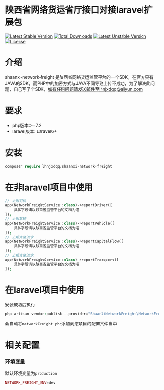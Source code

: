 # 陕西省网络货运省厅接口对接laravel扩展包

[![Latest Stable Version](http://poser.pugx.org/lhnjxdqq/shaanxi-network-freight/v)](https://packagist.org/packages/lhnjxdqq/shaanxi-network-freight) 
[![Total Downloads](http://poser.pugx.org/lhnjxdqq/shaanxi-network-freight/downloads)](https://packagist.org/packages/lhnjxdqq/shaanxi-network-freight) 
[![Latest Unstable Version](http://poser.pugx.org/lhnjxdqq/shaanxi-network-freight/v/unstable)](https://packagist.org/packages/lhnjxdqq/shaanxi-network-freight) 
[![License](http://poser.pugx.org/lhnjxdqq/shaanxi-network-freight/license)](https://packagist.org/packages/lhnjxdqq/shaanxi-network-freight)


# 介绍
shaanxi-network-freight 是陕西省网络货运监管平台的一个SDK，在官方只有JAVA的SDK，而PHP中的加密方式与JAVA不同导致上传不成功，为了解决此问题，自己写了个SDK，如有任何问题请发送邮件至lhnjxdqq@aliyun.com

# 要求
- php版本:>=7.2
- laravel版本: Laravel6+


# 安装

```php
composer require lhnjxdqq/shaanxi-network-freight
```

# 在非laravel项目中使用
```php
// 上报司机
app(NetworkFreightService::class)->reportDriver([
    具体字段请以陕西省监管平台的文档为准
]);
// 上报车辆
app(NetworkFreightService::class)->reportVehicle([
    具体字段请以陕西省监管平台的文档为准
]);
// 上报资金流水
app(NetworkFreightService::class)->reportCapitalFlow([
    具体字段请以陕西省监管平台的文档为准
]);
// 上报资金流水
app(NetworkFreightService::class)->reportTransport([
    具体字段请以陕西省监管平台的文档为准
]);
```

# 在laravel项目中使用

安装成功后执行
```php
php artisan vendor:publish --provider="ShaanXiNetworkFreight\NetworkFreightServiceProvider"

```
会自动将`networkFreight.php`添加到您项目的配置文件当中

# 相关配置

### 环境变量
默认环境变量为`production`
```php
NETWORK_FREIGHT_ENV=dev
```
